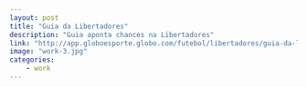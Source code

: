 ```yaml
---
layout: post
title: "Guia da Libertadores"
description: "Guia aponta chances na Libertadores"
link: "http://app.globoesporte.globo.com/futebol/libertadores/guia-da-libertadores-2017/"
image: "work-3.jpg"
categories:
    - work
---
```



